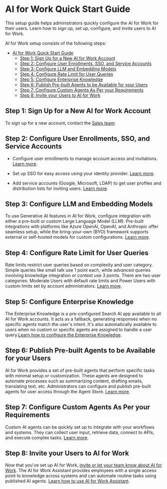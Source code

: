 # AI for Work Quick Start Guide

This setup guide helps administrators quickly configure the AI for Work for
their users. Learn how to sign up, set up, configure, and invite users to AI for
Work.

AI for Work setup consists of the following steps:

- [AI for Work Quick Start Guide](#ai-for-work-quick-start-guide)
  - [Step 1: Sign Up for a New AI for Work Account](#step-1-sign-up-for-a-new-ai-for-work-account)
  - [Step 2: Configure User Enrollments, SSO, and Service Accounts](#step-2-configure-user-enrollments-sso-and-service-accounts)
  - [Step 3: Configure LLM and Embedding Models](#step-3-configure-llm-and-embedding-models)
  - [Step 4: Configure Rate Limit for User Queries](#step-4-configure-rate-limit-for-user-queries)
  - [Step 5: Configure Enterprise Knowledge](#step-5-configure-enterprise-knowledge)
  - [Step 6: Publish Pre-built Agents to be Available for your Users](#step-6-publish-pre-built-agents-to-be-available-for-your-users)
  - [Step 7: Configure Custom Agents As Per your Requirements](#step-7-configure-custom-agents-as-per-your-requirements)
  - [Step 8: Invite your Users to AI for Work](#step-8-invite-your-users-to-ai-for-work)

## Step 1: Sign Up for a New AI for Work Account

To sign up for a new account, contact the [Sales
team](https://kore.ai/contact-us/).

## Step 2: Configure User Enrollments, SSO, and Service Accounts

- Configure user enrollments to manage account access and invitations.
    [Learn more](https://docs.kore.ai/ai-for-work/user-management/user-enrollments/).

- Set up SSO for easy access using your identity provider.
    [Learn more](https://docs.kore.ai/ai-for-work/security/sso/).

- Add service accounts (Google, Microsoft, LDAP) to get user profiles and
    distribution lists for inviting users.
    [Learn more](https://docs.kore.ai/ai-for-work/security/service-accounts/).

## Step 3: Configure LLM and Embedding Models

To use Generative AI features in AI for Work, configure integration with either
a pre-built or custom Large Language Model (LLM). Pre-built integrations with
platforms like Azure OpenAI, OpenAI, and Anthropic offer seamless setup, while
the bring-your-own (BYO) framework supports external or self-hosted models for
custom configurations. [Learn more](/docs/ai-for-work/assistant-configuration/llm-configuration/).

## Step 4: Configure Rate Limit for User Queries

Rate limits restrict user queries based on complexity and user category. Simple
queries like small talk use 1 point each, while advanced queries involving
knowledge integration or context use 3 points. There are two user categories:
Moderate Users with default rate limits and Power Users with custom limits set
by account administrators. [Learn more](/docs/ai-for-work/assistant-configuration/rate-limit/).

## Step 5: Configure Enterprise Knowledge

The Enterprise Knowledge is a pre-configured Search AI app available to all AI for Work
accounts. It acts as a fallback, generating responses when no specific agents
match the user's intent. It's also automatically available to users when no
custom or specific agents are assigned to handle a user query.[Learn how to configure the Enterprise Knowledge](https://docs.kore.ai/ai-for-work/custom-agents/enterprise-knowledge/#enterprise-knowledge-configuration).

## Step 6: Publish Pre-built Agents to be Available for your Users

AI for Work provides a set of pre-built agents that perform specific tasks with
minimal setup or customization. These agents are designed to automate processes
such as summarizing content, drafting emails, translating text, etc.
Administrators can configure and publish pre-built agents for user access
through the Agent Store. [Learn more](/docs/ai-for-work/pre-built-agents/overview/).

## Step 7: Configure Custom Agents As Per your Requirements

Custom AI agents can be quickly set up to integrate with your workflows and
systems. They can collect user input, retrieve data, connect to APIs, and
execute complex tasks. [Learn
more](/docs/ai-for-work/custom-agents/overview/).

## Step 8: Invite your Users to AI for Work

Now that you've set up AI for Work, [invite or let your team know about AI for Work](https://docs.kore.ai/ai-for-work/user-management/user-enrollments/). The
AI for Work Assistant provides employees with a single access point to knowledge
across systems and can automate routine tasks using published AI agents. [Learn how to use AI for Work Assistant](https://docs.kore.ai/ai-for-work/getting-started/how-to-use/).
